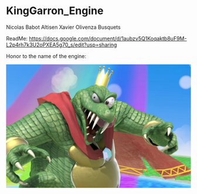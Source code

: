 # KingGarron_Engine

Nicolas Babot Altisen
Xavier Olivenza Busquets

ReadMe: https://docs.google.com/document/d/1aubzv5Q1Koqaktb8uF9M-L2p4rh7k3U2oPXEA5g70_s/edit?usp=sharing

Honor to the name of the engine:

![KingKRool](https://github.com/nicobabot/KingGarron_Engine/blob/master/Images/KingKRool.jpg?raw=true)
